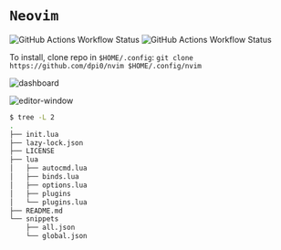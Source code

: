 # `Neovim`

<img alt="GitHub Actions Workflow Status" src="https://img.shields.io/github/actions/workflow/status/dpi0/nvim/lua-formatting-check.yml?label=lua%20formatting%20check&link=https%3A%2F%2Fgithub.com%2Fdpi0%2Fnvim%2Fblob%2Fmain%2F.github%2Fworkflows%2Flua-formatting-check.yml"> <img alt="GitHub Actions Workflow Status" src="https://img.shields.io/github/actions/workflow/status/dpi0/nvim/lua-linting-check.yml?label=lua%20linting%20check&link=https%3A%2F%2Fgithub.com%2Fdpi0%2Fnvim%2Fblob%2Fmain%2F.github%2Fworkflows%2Flua-linting-check.yml">

To install, clone repo in `$HOME/.config`: `git clone https://github.com/dpi0/nvim $HOME/.config/nvim`

![dashboard](https://github.com/user-attachments/assets/0e1a3389-6edc-48af-a49f-ad0e8428e314)

![editor-window](https://github.com/user-attachments/assets/bdec0ca1-3430-4756-8bd8-99687331cbee)

```bash
$ tree -L 2
.
├── init.lua
├── lazy-lock.json
├── LICENSE
├── lua
│   ├── autocmd.lua
│   ├── binds.lua
│   ├── options.lua
│   ├── plugins
│   └── plugins.lua
├── README.md
└── snippets
    ├── all.json
    └── global.json
```
